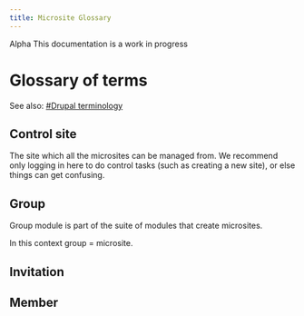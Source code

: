 ```yaml
---
title: Microsite Glossary
---
```


<div class="alpha"><span>Alpha</span> This documentation is a work in progress</div>

# Glossary of terms

See also: [#Drupal terminology](/content/#drupal-terminology)

## Control site

The site which all the microsites can be managed from. We recommend only logging in here to do control tasks (such as creating a new site), or else things can get confusing. 

## Group

Group module is part of the suite of modules that create microsites.

In this context group = microsite. 


## Invitation

## Member
